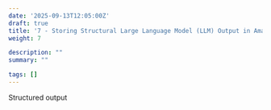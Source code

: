 ```yaml
---
date: '2025-09-13T12:05:00Z'
draft: true
title: '7 - Storing Structural Large Language Model (LLM) Output in Amazon DynamoDB'
weight: 7

description: ""
summary: ""

tags: []
---
```


Structured output


